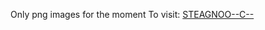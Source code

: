Only png images for the moment
To visit: [STEAGNOO--C--]([https://hardy-chamois-tight.ngrok-free.app/])
